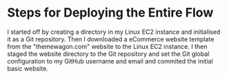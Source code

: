 # Steps for Deploying the Entire Flow

I started off by creating a directory in my Linux EC2 instance and initialised it as a Git repository. Then I downloaded a eCommerce website template from the "themewagon.com" website to the Linux EC2 instance. I then staged the website directory to the Git repository and set the Git global configuration to my GitHub username and email and commited the initial basic website.

